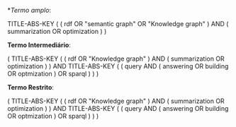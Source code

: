 **Termo amplo*: 

TITLE-ABS-KEY ( ( rdf  OR  "semantic graph"  OR  "Knowledge graph" )  AND  ( summarization  OR  optimization ) ) 


**Termo Intermediário**:

( TITLE-ABS-KEY ( ( rdf  OR  "Knowledge graph" )  AND  ( summarization  OR  optimization ) )  AND  TITLE-ABS-KEY ( ( query  AND  ( answering  OR  building  OR  optmization )  OR  sparql ) ) ) 


**Termo Restrito**:

( TITLE-ABS-KEY ( ( rdf  OR  "Knowledge graph" )  AND  ( summarization  OR  optimization ) )  AND  TITLE-ABS-KEY ( ( query  AND  ( answering  OR  building  OR  optmization )  OR  sparql ) ) ) 
